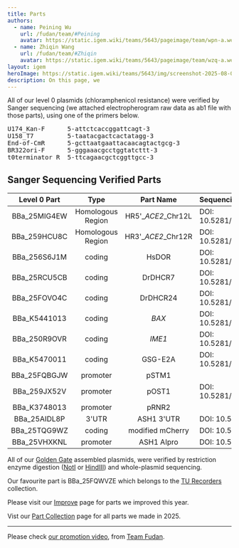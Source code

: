 ```yaml
---
title: Parts
authors:
  - name: Peining Wu
    url: /fudan/team/#Peining
    avatar: https://static.igem.wiki/teams/5643/pageimage/team/wpn-a.webp
  - name: Zhiqin Wang
    url: /fudan/team/#Zhiqin
    avatar: https://static.igem.wiki/teams/5643/pageimage/team/wzq-a.webp
layout: igem
heroImage: https://static.igem.wiki/teams/5643/img/screenshot-2025-08-06-at-21-23-43.webp
description: On this page, we
---
```


All of our level 0 plasmids (chloramphenicol resistance) were verified by Sanger sequencing (we attached electropherogram raw data as ab1 file with those parts), using one of the primers below.

<pre>U174_Kan-F      5-attctcaccggattcagt-3
U158_T7         5-taatacgactcactatagg-3
End-of-CmR      5-gcttaatgaattacaacagtactgcg-3
BR322ori-F      5-gggaaacgcctggtatcttt-3
t0terminator_R  5-ttcagaacgctcggttgcc-3</pre>

## Sanger Sequencing Verified Parts

| Level 0 Part | Type              |      Part Name       | Sequencing File |
| :----------: | :---------------: | :------------------: | :------------------ |
| BBa_25MIG4EW | Homologous Region | HR5'\_*ACE2*\_Chr12L | DOI: 10.5281/zenodo.17274640 |
| BBa_259HCU8C | Homologous Region | HR3'\_*ACE2*\_Chr12R | DOI: 10.5281/zenodo.17274769 |
| BBa_256S6J1M | coding            |        HsDOR         | DOI: 10.5281/zenodo.17274754 |
| BBa_25RCU5CB | coding            |       DrDHCR7        | DOI: 10.5281/zenodo.17274657 |
| BBa_25FOVO4C | coding            |       DrDHCR24       | DOI: 10.5281/zenodo.17274626 |
| BBa_K5441013 | coding            |        *BAX*         | DOI: 10.5281/zenodo.17274626 |
| BBa_250R9OVR | coding            |        *IME1*        | DOI: 10.5281/zenodo.17274737 |
| BBa_K5470011 | coding            |       GSG-E2A        | DOI: 10.5281/zenodo.17272256|
| BBa_25FQBGJW | promoter          |        pSTM1         | |
| BBa_259JX52V | promoter          |        pOST1         | DOI: 10.5281/zenodo.17274792 |
| BBa_K3748013 | promoter          |        pRNR2         | |
| BBa_25AIDL8P | 3'UTR             |      ASH1 3'UTR      | DOI: 10.5281/zenodo. |
| BBa_25TQG9WZ | coding            |   modified mCherry   | DOI: 10.5281/zenodo. |
| BBa_25VHXKNL | promoter          |      ASH1 AIpro      | DOI: 10.5281/zenodo. |


All of our [Golden Gate](/experiments.html#golden-gate-assembly) assembled plasmids, were verified by restriction enzyme digestion ([NotI](https://www.neb.com/en/products/r3189-noti-hf) or [HindIII](https://www.neb.com/en/products/r3104-hindiii-hf)) and whole-plasmid sequencing.

Our favourite part is BBa_25FQWVZE which belongs to the [TU Recorders](https://registry.igem.org/collections/6594370b-999e-4d9c-a3ea-7c1b83e12a30) collection.

Please visit our [Improve](/improve/) page for parts we improved this year.

Vist our [Part Collection](/part-collection/) page for all parts we made in 2025.

----
Please check [our promotion video](https://video.igem.org/w/nri1zca7eHRFtGVEZWxfqe), from [Team Fudan](https://2025.igem.wiki/fudan/).
